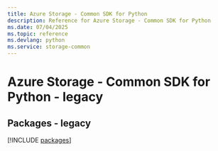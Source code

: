 ```yaml
---
title: Azure Storage - Common SDK for Python
description: Reference for Azure Storage - Common SDK for Python
ms.date: 07/04/2025
ms.topic: reference
ms.devlang: python
ms.service: storage-common
---
```

# Azure Storage - Common SDK for Python - legacy
## Packages - legacy
[!INCLUDE [packages](storage---common-index.md)]